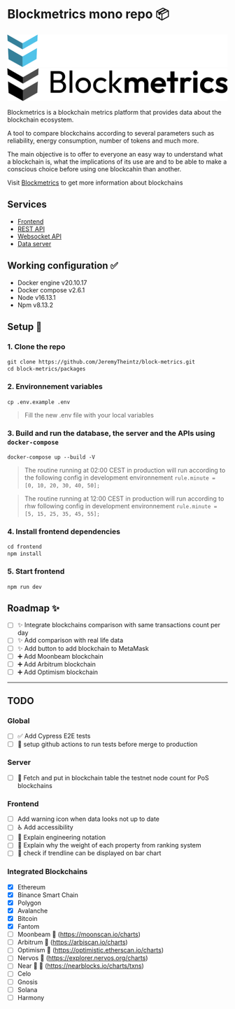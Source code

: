 # Blockmetrics mono repo :package:

![blockmetrics](/assets/bm_logo_grand_bleu.png#gh-dark-mode-only)![blockmetrics](/assets/bm_logo_grand_bleu_light.png#gh-light-mode-only)

Blockmetrics is a blockchain metrics platform that provides data about the blockchain ecosystem.

A tool to compare blockchains according to several parameters such as reliability, energy consumption, number of tokens and much more.

The main objective is to offer to everyone an easy way to understand what a blockchain is, what the implications of its use are and to be able to make a conscious choice before using one blockcahin than another.

Visit [Blockmetrics](https://block-metrics.io/) to get more information about blockchains

## Services

- [Frontend](./packages/frontend/README.md)
- [REST API](./packages/api/rest/README.md)
- [Websocket API](./packages/api/ws/README.md)
- [Data server](./packages/server/README.md)

## Working configuration :white_check_mark:
- Docker engine v20.10.17
- Docker compose v2.6.1
- Node v16.13.1
- Npm v8.13.2

## Setup :hammer:

### 1. Clone the repo 
```
git clone https://github.com/JeremyTheintz/block-metrics.git
cd block-metrics/packages
```

### 2. Environnement variables
```
cp .env.example .env
```
> Fill the new .env file with your local variables

### 3. Build and run the database, the server and the APIs using `docker-compose`
```
docker-compose up --build -V
```
> The routine running at 02:00 CEST in production will run according to the following config in development environnement `rule.minute = [0, 10, 20, 30, 40, 50];`

> The routine running at 12:00 CEST in production will run according to rhw following config in development environnement `rule.minute = [5, 15, 25, 35, 45, 55];`


### 4. Install frontend dependencies
```
cd frontend
npm install 
```

### 5. Start frontend
```
npm run dev
```


## Roadmap :sparkles:

- [ ] :sparkles: Integrate blockchains comparison with same transactions count per day
- [ ] :sparkles: Add comparison with real life data
- [ ] :sparkles: Add button to add blockchain to MetaMask
- [ ] :heavy_plus_sign: Add Moonbeam blockchain
- [ ] :heavy_plus_sign: Add Arbitrum blockchain
- [ ] :heavy_plus_sign: Add Optimism blockchain

---

## TODO

### Global

- [ ] :white_check_mark: Add Cypress E2E tests
- [ ] :construction_worker: setup github actions to run tests before merge to production

### Server

- [ ] :monocle_face: Fetch and put in blockchain table the testnet node count for PoS blockchains

### Frontend

- [ ] Add warning icon when data looks not up to date
- [ ] :wheelchair: Add accessibility
- [ ] :children_crossing: Explain engineering notation
- [ ] :children_crossing: Explain why the weight of each property from ranking system
- [ ] :children_crossing: check if trendline can be displayed on bar chart

### Integrated Blockchains

- [x] Ethereum
- [x] Binance Smart Chain
- [x] Polygon
- [x] Avalanche
- [x] Bitcoin
- [x] Fantom
- [ ] Moonbeam :pushpin: (https://moonscan.io/charts)
- [ ] Arbitrum :pushpin: (https://arbiscan.io/charts)
- [ ] Optimism :pushpin: (https://optimistic.etherscan.io/charts)
- [ ] Nervos :pushpin: (https://explorer.nervos.org/charts)
- [ ] Near :pushpin: :triangular_flag_on_post: (https://nearblocks.io/charts/txns)
- [ ] Celo
- [ ] Gnosis
- [ ] Solana
- [ ] Harmony